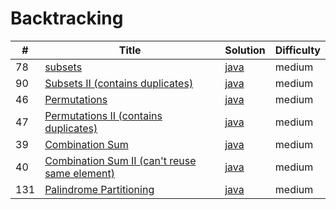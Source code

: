 # Backtracking

\# | Title | Solution | Difficulty
-- | ----- | -------- | ----------
78 | [subsets](https://leetcode.com/problems/subsets/) | [java](/solution_java/078_Subsets.java) | medium
90 | [Subsets II (contains duplicates)](https://leetcode.com/problems/subsets-ii/) | [java](/solution_java/090_Subsets_II.java) | medium
46 | [Permutations](https://leetcode.com/problems/permutations/) | [java](/solution_java/046_Permutations.java) | medium
47 | [Permutations II (contains duplicates)](https://leetcode.com/problems/permutations-ii/) | [java](/solution_java/047_Permutations_II.java) | medium
39 | [Combination Sum](https://leetcode.com/problems/combination-sum/) | [java](/solution_java/039_Combination_Sum.java) | medium
40 | [Combination Sum II (can't reuse same element)](https://leetcode.com/problems/combination-sum-ii/) | [java](/solution_java/040_Combination_Sum_II.java) | medium
131 | [Palindrome Partitioning](https://leetcode.com/problems/palindrome-partitioning/) | [java](/solution_java/131_Palindrome_Partitioning.java) | medium
